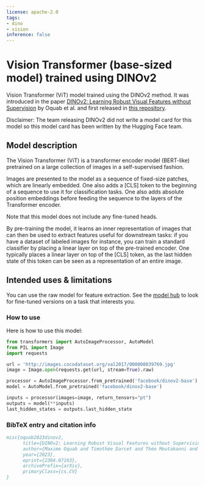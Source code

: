 ```yaml
---
license: apache-2.0
tags:
- dino
- vision
inference: false
---
```


# Vision Transformer (base-sized model) trained using DINOv2

Vision Transformer (ViT) model trained using the DINOv2 method. It was introduced in the paper [DINOv2: Learning Robust Visual Features without Supervision](https://arxiv.org/abs/2304.07193) by Oquab et al. and first released in [this repository](https://github.com/facebookresearch/dinov2). 

Disclaimer: The team releasing DINOv2 did not write a model card for this model so this model card has been written by the Hugging Face team.

## Model description

The Vision Transformer (ViT) is a transformer encoder model (BERT-like) pretrained on a large collection of images in a self-supervised fashion. 

Images are presented to the model as a sequence of fixed-size patches, which are linearly embedded. One also adds a [CLS] token to the beginning of a sequence to use it for classification tasks. One also adds absolute position embeddings before feeding the sequence to the layers of the Transformer encoder.

Note that this model does not include any fine-tuned heads. 

By pre-training the model, it learns an inner representation of images that can then be used to extract features useful for downstream tasks: if you have a dataset of labeled images for instance, you can train a standard classifier by placing a linear layer on top of the pre-trained encoder. One typically places a linear layer on top of the [CLS] token, as the last hidden state of this token can be seen as a representation of an entire image.

## Intended uses & limitations

You can use the raw model for feature extraction. See the [model hub](https://huggingface.co/models?search=facebook/dinov2) to look for
fine-tuned versions on a task that interests you.

### How to use

Here is how to use this model:

```python
from transformers import AutoImageProcessor, AutoModel
from PIL import Image
import requests

url = 'http://images.cocodataset.org/val2017/000000039769.jpg'
image = Image.open(requests.get(url, stream=True).raw)

processor = AutoImageProcessor.from_pretrained('facebook/dinov2-base')
model = AutoModel.from_pretrained('facebook/dinov2-base')

inputs = processor(images=image, return_tensors="pt")
outputs = model(**inputs)
last_hidden_states = outputs.last_hidden_state
```

### BibTeX entry and citation info

```bibtex
misc{oquab2023dinov2,
      title={DINOv2: Learning Robust Visual Features without Supervision}, 
      author={Maxime Oquab and Timothée Darcet and Théo Moutakanni and Huy Vo and Marc Szafraniec and Vasil Khalidov and Pierre Fernandez and Daniel Haziza and Francisco Massa and Alaaeldin El-Nouby and Mahmoud Assran and Nicolas Ballas and Wojciech Galuba and Russell Howes and Po-Yao Huang and Shang-Wen Li and Ishan Misra and Michael Rabbat and Vasu Sharma and Gabriel Synnaeve and Hu Xu and Hervé Jegou and Julien Mairal and Patrick Labatut and Armand Joulin and Piotr Bojanowski},
      year={2023},
      eprint={2304.07193},
      archivePrefix={arXiv},
      primaryClass={cs.CV}
}
```